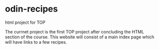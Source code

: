 # odin-recipes
html project for TOP


The currnet project is the first TOP project after concluding the HTML section of the course. This website will consist of a main index page which will have links to a few recipes.


